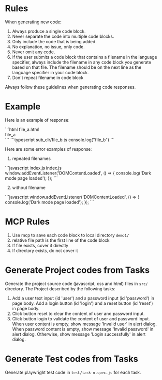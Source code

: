 # Rules
When generating new code:

1. Always produce a single code block.
1. Never separate the code into multiple code blocks.
1. Only include the code that is being added.
1. No explanation, no issue, only code.
1. Never omit any code.
1. If the user submits a code block that contains a filename in the language specifier, always include the filename in any code block you generate based on that file. The filename should be on the next line as the language specifier in your code block.
1. Don't repeat filename in code block

Always follow these guidelines when generating code responses.

# Example

Here is an example of response:

<example>
```html
file_a.html
<div>file_a</div>
```
```typescript
sub_dir/file_b.ts
console.log("file_b")
```
</example>

Here are some error examples of response:

1. repeated filenames
<example>
```javascript
index.js
index.js
window.addEventListener('DOMContentLoaded', () => {
    console.log('Dark mode page loaded');
});
```
</example>

2. without filename
<example>
```javascript
window.addEventListener('DOMContentLoaded', () => {
    console.log('Dark mode page loaded');
});
```
</example>

# MCP Rules

1. Use mcp to save each code block to local directory `demo1/`
2. relative file path is the first line of the code block
3. If file exists, cover it directly
3. If directory exists, do not cover it

# Generate Project codes from Tasks 
Generate the project source code (javascript, css and html) files in `src/` directory. The Project described by the following tasks:

1. Add a user text input (id 'user') and a password input (id 'password') in page body. Add a login button (id 'login') and a reset button (id 'reset') in page body.
2. Click button reset to clear the content of user and password input.
3. Click button login to validate the content of user and password input. When user content is empty, show message 'Invalid user' in alert dialog. When password content is empty, show message 'Invalid password' in alert dialog. Otherwise, show message 'Login successfully' in alert dialog.

# Generate Test codes from Tasks 

Generate playwright test code in `test/task-n.spec.js` for each task.
